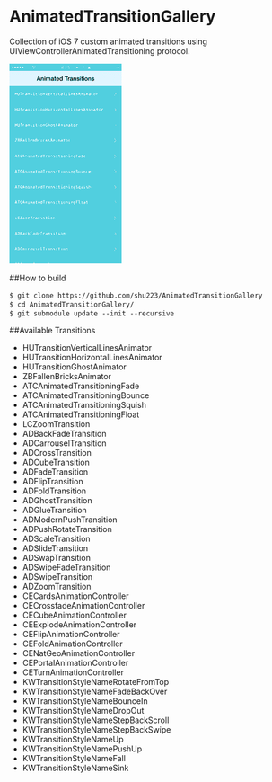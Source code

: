 AnimatedTransitionGallery
=========================

Collection of iOS 7 custom animated transitions using UIViewControllerAnimatedTransitioning protocol.

![](gallery.gif)


##How to build

````
$ git clone https://github.com/shu223/AnimatedTransitionGallery
$ cd AnimatedTransitionGallery/
$ git submodule update --init --recursive
````

##Available Transitions

- HUTransitionVerticalLinesAnimator
- HUTransitionHorizontalLinesAnimator
- HUTransitionGhostAnimator
- ZBFallenBricksAnimator
- ATCAnimatedTransitioningFade
- ATCAnimatedTransitioningBounce
- ATCAnimatedTransitioningSquish
- ATCAnimatedTransitioningFloat
- LCZoomTransition
- ADBackFadeTransition
- ADCarrouselTransition
- ADCrossTransition
- ADCubeTransition
- ADFadeTransition
- ADFlipTransition
- ADFoldTransition
- ADGhostTransition
- ADGlueTransition
- ADModernPushTransition
- ADPushRotateTransition
- ADScaleTransition
- ADSlideTransition
- ADSwapTransition
- ADSwipeFadeTransition
- ADSwipeTransition
- ADZoomTransition
- CECardsAnimationController
- CECrossfadeAnimationController
- CECubeAnimationController
- CEExplodeAnimationController
- CEFlipAnimationController
- CEFoldAnimationController
- CENatGeoAnimationController
- CEPortalAnimationController
- CETurnAnimationController
- KWTransitionStyleNameRotateFromTop
- KWTransitionStyleNameFadeBackOver
- KWTransitionStyleNameBounceIn
- KWTransitionStyleNameDropOut
- KWTransitionStyleNameStepBackScroll
- KWTransitionStyleNameStepBackSwipe
- KWTransitionStyleNameUp
- KWTransitionStyleNamePushUp
- KWTransitionStyleNameFall
- KWTransitionStyleNameSink
